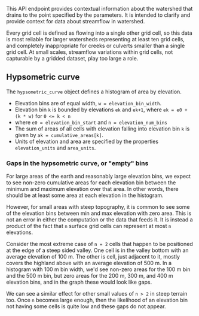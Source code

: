 This API endpoint provides contextual information about the watershed that drains to the point specified by the parameters. It is intended to clarify and provide context for data about streamflow in watershed.

Every grid cell is defined as flowing into a single other grid cell, so this data is most reliable for larger watersheds representing at least ten grid cells, and completely inappropriate for creeks or culverts smaller than a single grid cell. At small scales, streamflow variations within grid cells, not capturable by a gridded dataset, play too large a role.

## Hypsometric curve
The `hypsometric_curve` object defines a histogram of area by elevation. 

* Elevation bins are of equal width, `w = elevation_bin_width`.
* Elevation bin `k` is bounded by elevations `ek` and `ek+1`, where `ek = e0 + (k * w)` for `0 <= k < n`
* where `e0 = elevation_bin_start` and `n = elevation_num_bins`
* The sum of areas of all cells with elevation falling into elevation bin `k` is given by `ak = cumulative_areas[k]`.
* Units of elevation and area are specified by the properties `elevation_units` and `area_units`.

### Gaps in the hypsometric curve, or "empty" bins
For large areas of the earth and reasonably large elevation bins, we expect to see non-zero cumulative areas for each elevation bin between the minimum and maximum elevation over that area. In other words, there should be at least some area at each elevation in the histogram.

However, for small areas with steep topography, it is common to see some of the elevation bins between min and max elevation with zero area. This is not an error in either the computation or the data that feeds it. It is instead a product of the fact that `n` surface grid cells can represent at most `n` elevations.

Consider the most extreme case of `n = 2` cells that happen to be positioned at the edge of a steep sided valley. One cell is in the valley bottom with an average elevation of 100 m. The other is cell, just adjacent to it, mostly covers the highland above with an average elevation of 500 m. In a histogram with 100 m bin width, we'd see non-zero areas for the 100 m bin and the 500 m bin, but zero areas for the 200 m, 300 m, and 400 m elevation bins, and in the graph these would look like gaps.

We can see a similar effect for other small values of `n > 2` in steep terrain too. Once `n` becomes large enough, then the likelihood of an elevation bin not having some cells is quite low and these gaps do not appear.